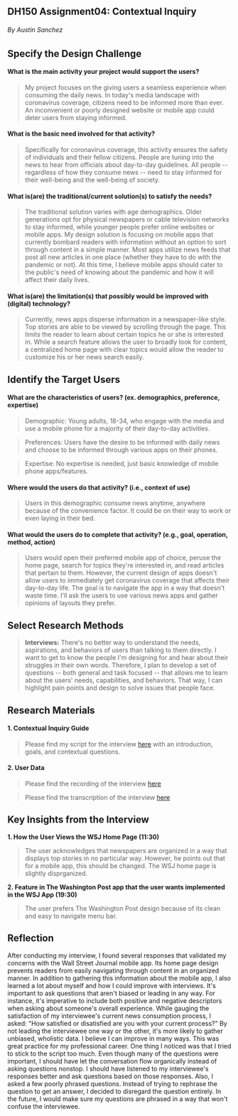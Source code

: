 ## DH150 Assignment04: Contextual Inquiry
###### By Austin Sanchez 

## Specify the Design Challenge
#### What is the main activity your project would support the users?
>My project focuses on the giving users a seamless experience when consuming the daily news. In today's media landscape with coronavirus coverage, citizens need to be informed more than ever. An inconvenient or poorly designed website or mobile app could deter users from staying informed.

#### What is the basic need involved for that activity?
>Specifically for coronavirus coverage, this activity ensures the safety of individuals and their fellow citizens. People are tuning into the news to hear from officials about day-to-day guidelines. All people -- regardless of how they consume news -- need to stay informed for their well-being and the well-being of society.

#### What is(are) the traditional/current solution(s) to satisfy the needs?
>The traditional solution varies with age demographics. Older generations opt for physical newspapers or cable television networks to stay informed, while younger people prefer online websites or mobile apps. My design solution is focusing on mobile apps that currently bombard readers with information without an option to sort through content in a simple manner. Most apps utilize news feeds that post all new articles in one place (whether they have to do with the pandemic or not). At this time, I believe mobile apps should cater to the public's need of knowing about the pandemic and how it will affect their daily lives.

#### What is(are) the limitation(s) that possibly would be improved with (digital) technology?
> Currently, news apps disperse information in a newspaper-like style. Top stories are able to be viewed by scrolling through the page. This limits the reader to learn about certain topics he or she is interested in. While a search feature allows the user to broadly look for content, a centralized home page with clear topics would allow the reader to customize his or her news search easily. 

## Identify the Target Users
#### What are the characteristics of users? (ex. demographics, preference, expertise) 
> Demographic: Young adults, 18-34, who engage with the media and use a mobile phone for a majority of their day-to-day activities. 

> Preferences: Users have the desire to be informed with daily news and choose to be informed through various apps on their phones.

> Expertise: No expertise is needed, just basic knowledge of mobile phone apps/features.

#### Where would the users do that activity? (i.e., context of use)
> Users in this demographic consume news anytime, anywhere because of the convenience factor. It could be on their way to work or even laying in their bed.

#### What would the users do to complete that activity? (e.g., goal, operation, method, action)
> Users would open their preferred mobile app of choice, peruse the home page, search for topics they're interested in, and read articles that pertain to them. However, the current design of apps doesn't allow users to immediately get coronavirus coverage that affects their day-to-day life. The goal is to navigate the app in a way that doesn't waste time. I'll ask the users to use various news apps and gather opinions of layouts they prefer. 

## Select Research Methods
>**Interviews:** There's no better way to understand the needs, aspirations, and behaviors of users than talking to them directly. I want to get to know the people I'm designing for and hear about their struggles in their own words. Therefore, I plan to develop a set of questions -- both general and task focused -- that allows me to learn about the users' needs, capabilities, and behaviors. That way, I can highlight pain points and design to solve issues that people face. 

## Research Materials

#### 1. Contextual Inquiry Guide
>Please find my script for the interview [here](https://docs.google.com/document/d/1wQMm47rjuEZeOHGQTD7URzJYHHj7EYIzlP_fq4wYWUQ/edit?usp=sharing) with an introduction, goals, and contextual questions.

#### 2. User Data
>Please find the recording of the interview [here](https://drive.google.com/file/d/1Nl2ckjVEAYEX07fLWHpxTiLxKJLlGC_F/view?usp=sharing)

>Please find the transcription of the interview [here](https://docs.google.com/document/d/1FW0PHLvAcdpfHYb04ZC3WkeLExmC87vTrzogW7UZEuQ/edit?usp=sharing)

## Key Insights from the Interview
  **1. How the User Views the WSJ Home Page (11:30)**
>The user acknowledges that newspapers are organized in a way that displays top stories in no particular way. However, he points out that for a mobile app, this should be changed. The WSJ home page is slightly disprganized. 

  **2. Feature in The Washington Post app that the user wants implemented in the WSJ App (19:30)**
>The user prefers The Washington Post design because of its clean and easy to navigate menu bar.


## Reflection
After conducting my interview, I found several responses that validated my concerns with the Wall Street Journal mobile app. Its home page design prevents readers from easily navigating through content in an organized manner. In addition to gathering this information about the mobile app, I also learned a lot about myself and how I could improve with interviews. It's important to ask questions that aren't biased or leading in any way. For instance, it's imperative to include both positive and negative descriptors when asking about someone's overall experience. While gauging the satisfaction of my interviewee's current news consumption process, I asked: "How satisfied or disatisfied are you with your current process?" By not leading the interviewee one way or the other, it's more likely to gather unbiased, wholistic data. I believe I can improve in many ways. This was great practice for my professional career. One thing I noticed was that I tried to stick to the script too much. Even though many of the questions were important, I should have let the conversation flow organically instead of asking questions nonstop. I should have listened to my interviewee's responses better and ask questions based on those responses. Also, I asked a few poorly phrased questions. Instead of trying to rephrase the question to get an answer, I decided to disregard the question entirely. In the future, I would make sure my questions are phrased in a way that won't confuse the interviewee.
